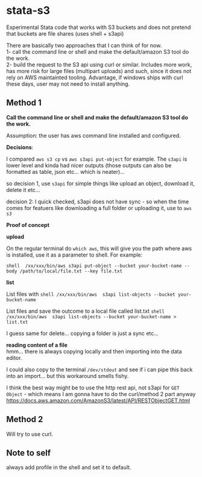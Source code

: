# stata-s3
Experimental Stata code that works with S3 buckets  and does not pretend that buckets are file shares (uses shell + s3api)

There are basically two approaches that I can think of for now.  
1- call the command line or shell and make the default/amazon S3 tool do the work.  
2- build the request to the S3 api using curl or similar. Includes more work, has more risk for large files (multipart uploads) and such, since it does not rely on AWS maintainted tooling. Advantage, if windows ships with curl these days, user may not need to install anything.

## Method 1

**Call the command line or shell and make the default/amazon S3 tool do the work.**

Assumption: the user has aws command line installed and configured.

**Decisions**:

I compared `aws s3 cp` vs `aws s3api put-object` for example. The `s3api` is lower level and kinda had nicer outputs (those outputs can also be formatted as table, json etc... which is neater)...

so decision 1, use `s3api` for simple things like upload an object, download it, delete it etc...

decision 2: I quick checked, s3api does not have sync - so when the time comes for featuers like downloading a full folder or uploading it, use to `aws s3`

**Proof of concept**

**upload**

On the regular terminal do `which aws`, this will give you the path where aws is installed, use it as a parameter to shell. For example:

`shell  /xx/xxx/bin/aws s3api put-object --bucket your-bucket-name --body /path/to/local/file.txt --key file.txt`

**list**

List files with `shell /xx/xxx/bin/aws  s3api list-objects --bucket your-bucket-name`

List files and save the outcome to a local file called list.txt `shell /xx/xxx/bin/aws  s3api list-objects --bucket your-bucket-name > list.txt`

I guess same for delete... copying a folder is just a sync etc...

**reading content of a file**  
hmm... there is always copying locally and then importing into the data editor.

I could also copy to the terminal `/dev/stdout` and see if i can pipe this back into an import... but this workaround smells fishy.

I think the best way might be to use the http rest api, not s3api for `GET Object` - which means I am gonna have to do the curl/method 2 part anyway https://docs.aws.amazon.com/AmazonS3/latest/API/RESTObjectGET.html

## Method 2

Will try to use curl.

## Note to self

always add profile in the shell and set it to default.
